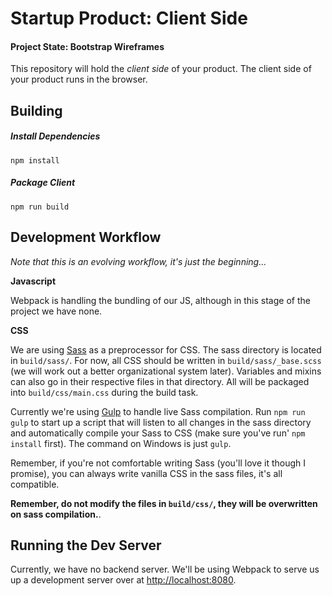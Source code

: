 # Startup Product: Client Side
#### Project State: Bootstrap Wireframes

This repository will hold the *client side* of your product. The client
side of your product runs in the browser.

## Building

##### Install Dependencies
`npm install`

##### Package Client
`npm run build`

## Development Workflow
_Note that this is an evolving workflow, it's just the beginning..._

**Javascript**

Webpack is handling the bundling of our JS, although in this stage of the project we have none.

**CSS**

We are using [Sass](http://sass-lang.com) as a preprocessor for CSS. The sass directory is located in `build/sass/`. For now, all CSS should be written in `build/sass/_base.scss` (we will work out a better organizational system later). Variables and mixins can also go in their respective files in that directory. All will be packaged into `build/css/main.css` during the build task.

Currently we're using [Gulp](http://gulpjs.com) to handle live Sass compilation. Run `npm run gulp` to start up a script that will listen to all changes in the sass directory and automatically compile your Sass to CSS (make sure you've run' `npm install` first). The command on Windows is just `gulp`.

Remember, if you're not comfortable writing Sass (you'll love it though I promise), you can always write vanilla CSS in the sass files, it's all compatible.

**Remember, do not modify the files in `build/css/`, they will be overwritten on sass compilation.**.

## Running the Dev Server

Currently, we have no backend server. We'll be using Webpack to serve us up a development server over at [http://localhost:8080](http://localhost:8080).
